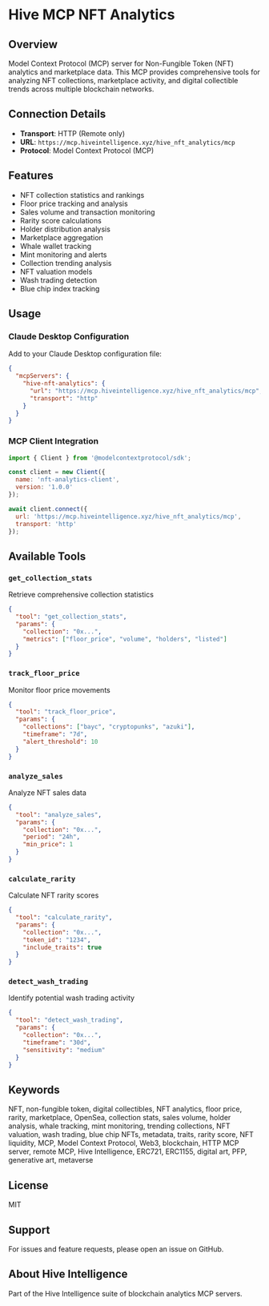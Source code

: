 # Hive MCP NFT Analytics

## Overview
Model Context Protocol (MCP) server for Non-Fungible Token (NFT) analytics and marketplace data. This MCP provides comprehensive tools for analyzing NFT collections, marketplace activity, and digital collectible trends across multiple blockchain networks.

## Connection Details
- **Transport**: HTTP (Remote only)
- **URL**: `https://mcp.hiveintelligence.xyz/hive_nft_analytics/mcp`
- **Protocol**: Model Context Protocol (MCP)

## Features
- NFT collection statistics and rankings
- Floor price tracking and analysis
- Sales volume and transaction monitoring
- Rarity score calculations
- Holder distribution analysis
- Marketplace aggregation
- Whale wallet tracking
- Mint monitoring and alerts
- Collection trending analysis
- NFT valuation models
- Wash trading detection
- Blue chip index tracking

## Usage

### Claude Desktop Configuration
Add to your Claude Desktop configuration file:

```json
{
  "mcpServers": {
    "hive-nft-analytics": {
      "url": "https://mcp.hiveintelligence.xyz/hive_nft_analytics/mcp",
      "transport": "http"
    }
  }
}
```

### MCP Client Integration
```javascript
import { Client } from '@modelcontextprotocol/sdk';

const client = new Client({
  name: 'nft-analytics-client',
  version: '1.0.0'
});

await client.connect({
  url: 'https://mcp.hiveintelligence.xyz/hive_nft_analytics/mcp',
  transport: 'http'
});
```

## Available Tools

### `get_collection_stats`
Retrieve comprehensive collection statistics
```json
{
  "tool": "get_collection_stats",
  "params": {
    "collection": "0x...",
    "metrics": ["floor_price", "volume", "holders", "listed"]
  }
}
```

### `track_floor_price`
Monitor floor price movements
```json
{
  "tool": "track_floor_price",
  "params": {
    "collections": ["bayc", "cryptopunks", "azuki"],
    "timeframe": "7d",
    "alert_threshold": 10
  }
}
```

### `analyze_sales`
Analyze NFT sales data
```json
{
  "tool": "analyze_sales",
  "params": {
    "collection": "0x...",
    "period": "24h",
    "min_price": 1
  }
}
```

### `calculate_rarity`
Calculate NFT rarity scores
```json
{
  "tool": "calculate_rarity",
  "params": {
    "collection": "0x...",
    "token_id": "1234",
    "include_traits": true
  }
}
```

### `detect_wash_trading`
Identify potential wash trading activity
```json
{
  "tool": "detect_wash_trading",
  "params": {
    "collection": "0x...",
    "timeframe": "30d",
    "sensitivity": "medium"
  }
}
```

## Keywords
NFT, non-fungible token, digital collectibles, NFT analytics, floor price, rarity, marketplace, OpenSea, collection stats, sales volume, holder analysis, whale tracking, mint monitoring, trending collections, NFT valuation, wash trading, blue chip NFTs, metadata, traits, rarity score, NFT liquidity, MCP, Model Context Protocol, Web3, blockchain, HTTP MCP server, remote MCP, Hive Intelligence, ERC721, ERC1155, digital art, PFP, generative art, metaverse

## License
MIT

## Support
For issues and feature requests, please open an issue on GitHub.

## About Hive Intelligence
Part of the Hive Intelligence suite of blockchain analytics MCP servers.